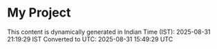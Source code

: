 # My Project

This content is dynamically generated in Indian Time (IST): 2025-08-31 21:19:29 IST
Converted to UTC: 2025-08-31 15:49:29 UTC
